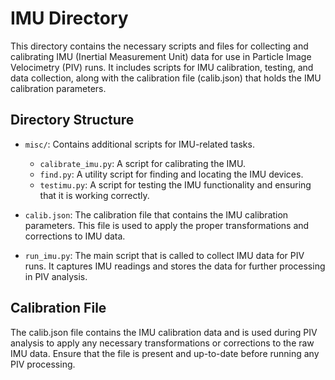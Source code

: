 # IMU Directory
This directory contains the necessary scripts and files for collecting and calibrating IMU (Inertial Measurement Unit) data for use in Particle Image Velocimetry (PIV) runs. It includes scripts for IMU calibration, testing, and data collection, along with the calibration file (calib.json) that holds the IMU calibration parameters.

## Directory Structure
- `misc/`: Contains additional scripts for IMU-related tasks.
    - `calibrate_imu.py`: A script for calibrating the IMU.
    - `find.py`: A utility script for finding and locating the IMU devices.
    - `testimu.py`: A script for testing the IMU functionality and ensuring that it is working correctly.

- `calib.json`: The calibration file that contains the IMU calibration parameters. This file is used to apply the proper transformations and corrections to IMU data.

- `run_imu.py`: The main script that is called to collect IMU data for PIV runs. It captures IMU readings and stores the data for further processing in PIV analysis.

## Calibration File
The calib.json file contains the IMU calibration data and is used during PIV analysis to apply any necessary transformations or corrections to the raw IMU data. Ensure that the file is present and up-to-date before running any PIV processing.